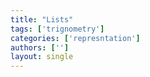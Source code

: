 ```yaml
---
title: "Lists"
tags: ['trignometry']
categories: ['represntation']
authors: ['']
layout: single
---
```

